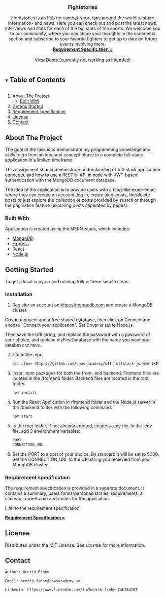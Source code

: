 <!-- PROJECT DESCRIPTION-->
<br />
  <h3 align="center">Fightstories</h3>

  <p align="center">
     Fightstories is an hub for combat-sport fans around the world to share information- and news. Here you can check out and post the latest news, interviews and stats for each of the big stars of the sports. We welcome you to our community, where you can share your thoughts in the comments section and subscribe to your favorite fighters to get up to date on future events involving them.
    <br />  
    <a href="https://docs.google.com/document/d/1J2uC24e3qyB1vx0d1tDZspw5KQtstBlE/edit?usp=sharing&ouid=116450704019366372650&rtpof=true&sd=true"><strong>Requirement Specification »</strong></a>
    <br />
    <br />
    <a href="https://u11-fullstack-js-henrikfrohm.netlify.app/posts">View Demo (currently not working as intended)</a>
  </p>
</p>

<!-- TABLE OF CONTENTS -->
<details open="open">
  <summary><h2 style="display: inline-block">Table of Contents</h2></summary>
  <ol>
    <li>
      <a href="#about-the-project">About The Project</a>
      <ul>
        <li><a href="#built-with">Built With</a></li>
      </ul>
    </li>
    <li>
      <a href="#getting-started">Getting Started</a>
    </li>
    <li><a href="#requirement-specification">Requirement specification</a></li>
    <li><a href="#https://github.com/HenrikFrohm/u11-project/blob/master/LICENSE.md">License</a></li>
    <li><a href="#contact">Contact</a></li>
  </ol>
</details>

<!-- ABOUT THE PROJECT -->

## About The Project

The goal of the task is to demonstrate my programming knowledge and skills to go from an idea and concept phase to a complete full-stack application in a limited timeframe.

This assignment should demonstrate understanding of full-stack application concepts, and how to use a RESTful API in node with JWT-based authentication with the MongoDB document database.

The Idea of the application is to provide users with a blog-like experience; where they can create an account, log in, create blog-posts, like/delete posts or just explore the collection of posts provided by search or through the pagination feature (exploring posts seperated by pages).

### Built With

Application is created using the MERN-stack, which includes:

- [MongoDB]()
- [Express]()
- [React]()
- [Node.js]()

<!-- GETTING STARTED -->

## Getting Started

To get a local copy up and running follow these simple steps.

### Installation

1. Register an account on https://mongodb.com and create a MongoDB cluster.

Create a project and a free shared database, then click on Connect and choose "Connect your application".
Set Driver is set to Node.js.

Then save the URI string, and replace the password with a password of your choice, and replace myFirstDatabase with the name you want your database to have.

2. Clone the repo
   ```sh
   git clone https://github.com/chas-academy/u11-fullstack-js-HenrikFrohm
   ```
3. Install npm packages for both the front- and backend. Frontend files are located in the /frontend folder. Backend files are located in the root folder.
   ```sh
   npm install
   ```
4. Run the React Application in /frontend folder and the Node.js server in the /backend folder with the following command:
   ```sh
   npm start
   ```
5. In the root folder, if not already created, create a .env file. In the .env file, add 3 environment variables:
   ```sh
   PORT
   CONNECTION_URL
   ```
6. Set the PORT to a port of your choice. By standard it will be set to 5000. Set the CONNECTION_URL to the URI string you recievied from your MongoDB cluster.

<!-- REQUIREMENT SPECIFICATION -->

### Requirement specification

The requirement specification is provided in a separate document. It contains a summary, users forms/personas/stories, requirements, a sitemap, a wireframe and routes for the application.

Link to the requirement specification:

<a href="https://docs.google.com/document/d/1J2uC24e3qyB1vx0d1tDZspw5KQtstBlE/edit?usp=sharing&ouid=116450704019366372650&rtpof=true&sd=true"><strong>Requirement Specification »</strong></a>

<!-- LICENSE -->

## License

Distributed under the MIT License. See `LICENSE` for more information.

<!-- CONTACT -->

## Contact

   ```sh
   Author: Henrik Frohm
   ```
   ```sh
   Email: henrik.frohm@chasacademy.se
   ```
   ```sh
   Linkedin: https://www.linkedin.com/in/henrik-frohm-7ab764207
   ```
